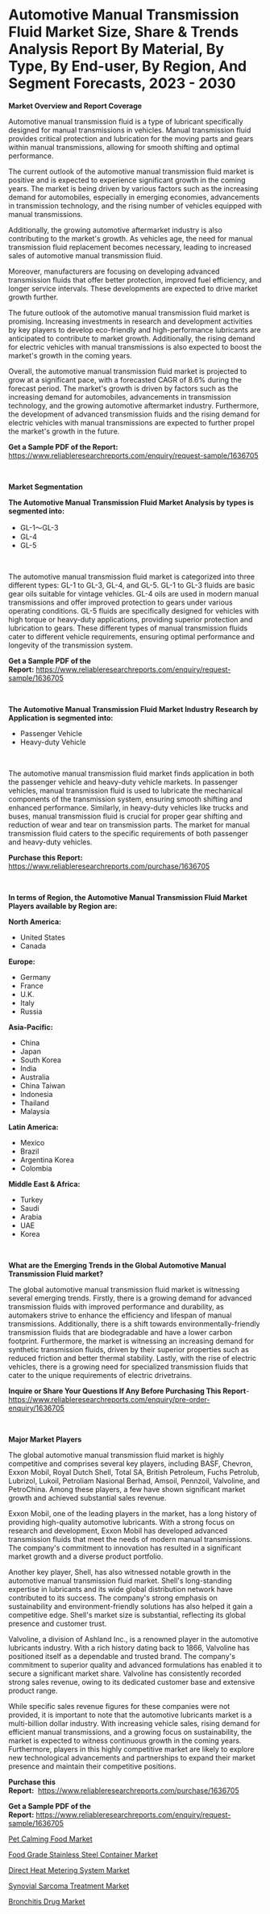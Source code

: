 <p><h1>Automotive Manual Transmission Fluid Market Size, Share & Trends Analysis Report By Material, By Type, By End-user, By Region, And Segment Forecasts, 2023 - 2030</h1></p><p><strong>Market Overview and Report Coverage</strong></p>
<p><p>Automotive manual transmission fluid is a type of lubricant specifically designed for manual transmissions in vehicles. Manual transmission fluid provides critical protection and lubrication for the moving parts and gears within manual transmissions, allowing for smooth shifting and optimal performance.</p><p>The current outlook of the automotive manual transmission fluid market is positive and is expected to experience significant growth in the coming years. The market is being driven by various factors such as the increasing demand for automobiles, especially in emerging economies, advancements in transmission technology, and the rising number of vehicles equipped with manual transmissions.</p><p>Additionally, the growing automotive aftermarket industry is also contributing to the market's growth. As vehicles age, the need for manual transmission fluid replacement becomes necessary, leading to increased sales of automotive manual transmission fluid.</p><p>Moreover, manufacturers are focusing on developing advanced transmission fluids that offer better protection, improved fuel efficiency, and longer service intervals. These developments are expected to drive market growth further.</p><p>The future outlook of the automotive manual transmission fluid market is promising. Increasing investments in research and development activities by key players to develop eco-friendly and high-performance lubricants are anticipated to contribute to market growth. Additionally, the rising demand for electric vehicles with manual transmissions is also expected to boost the market's growth in the coming years.</p><p>Overall, the automotive manual transmission fluid market is projected to grow at a significant pace, with a forecasted CAGR of 8.6% during the forecast period. The market's growth is driven by factors such as the increasing demand for automobiles, advancements in transmission technology, and the growing automotive aftermarket industry. Furthermore, the development of advanced transmission fluids and the rising demand for electric vehicles with manual transmissions are expected to further propel the market's growth in the future.</p></p>
<p><strong>Get a Sample PDF of the Report:</strong> <a href="https://www.reliableresearchreports.com/enquiry/request-sample/1636705">https://www.reliableresearchreports.com/enquiry/request-sample/1636705</a></p>
<p>&nbsp;</p>
<p><strong>Market Segmentation</strong></p>
<p><strong>The Automotive Manual Transmission Fluid Market Analysis by types is segmented into:</strong></p>
<p><ul><li>GL-1～GL-3</li><li>GL-4</li><li>GL-5</li></ul></p>
<p>&nbsp;</p>
<p><p>The automotive manual transmission fluid market is categorized into three different types: GL-1 to GL-3, GL-4, and GL-5. GL-1 to GL-3 fluids are basic gear oils suitable for vintage vehicles. GL-4 oils are used in modern manual transmissions and offer improved protection to gears under various operating conditions. GL-5 fluids are specifically designed for vehicles with high torque or heavy-duty applications, providing superior protection and lubrication to gears. These different types of manual transmission fluids cater to different vehicle requirements, ensuring optimal performance and longevity of the transmission system.</p></p>
<p><strong>Get a Sample PDF of the Report:</strong>&nbsp;<a href="https://www.reliableresearchreports.com/enquiry/request-sample/1636705">https://www.reliableresearchreports.com/enquiry/request-sample/1636705</a></p>
<p>&nbsp;</p>
<p><strong>The Automotive Manual Transmission Fluid Market Industry Research by Application is segmented into:</strong></p>
<p><ul><li>Passenger Vehicle</li><li>Heavy-duty Vehicle</li></ul></p>
<p>&nbsp;</p>
<p><p>The automotive manual transmission fluid market finds application in both the passenger vehicle and heavy-duty vehicle markets. In passenger vehicles, manual transmission fluid is used to lubricate the mechanical components of the transmission system, ensuring smooth shifting and enhanced performance. Similarly, in heavy-duty vehicles like trucks and buses, manual transmission fluid is crucial for proper gear shifting and reduction of wear and tear on transmission parts. The market for manual transmission fluid caters to the specific requirements of both passenger and heavy-duty vehicles.</p></p>
<p><strong>Purchase this Report:</strong>&nbsp; <a href="https://www.reliableresearchreports.com/purchase/1636705">https://www.reliableresearchreports.com/purchase/1636705</a></p>
<p>&nbsp;</p>
<p><strong>In terms of Region, the Automotive Manual Transmission Fluid Market Players available by Region are:</strong></p>
<p>
    <p> <strong> North America: </strong>
        <ul>
            <li>United States</li>
            <li>Canada</li>
        </ul>
        </p> 
    <p> <strong> Europe: </strong>
        <ul>
            <li>Germany</li>
            <li>France</li>
            <li>U.K.</li>
            <li>Italy</li>
            <li>Russia</li>
        </ul>
        </p> 
    <p> <strong> Asia-Pacific: </strong>
        <ul>
            <li>China</li>
            <li>Japan</li>
            <li>South Korea</li>
            <li>India</li>
            <li>Australia</li>
            <li>China Taiwan</li>
            <li>Indonesia</li>
            <li>Thailand</li>
            <li>Malaysia</li>
        </ul>
        </p> 
    <p> <strong> Latin America: </strong>
        <ul>
            <li>Mexico</li>
            <li>Brazil</li>
            <li>Argentina Korea</li>
            <li>Colombia</li>
        </ul>
        </p> 
    <p> <strong> Middle East & Africa: </strong>
        <ul>
            <li>Turkey</li>
            <li>Saudi</li>
            <li>Arabia</li>
            <li>UAE</li>
            <li>Korea</li>
        </ul>
    </p>
    </p>
<p>&nbsp;</p>
<p><strong>What are the Emerging Trends in the Global Automotive Manual Transmission Fluid market?</strong></p>
<p><p>The global automotive manual transmission fluid market is witnessing several emerging trends. Firstly, there is a growing demand for advanced transmission fluids with improved performance and durability, as automakers strive to enhance the efficiency and lifespan of manual transmissions. Additionally, there is a shift towards environmentally-friendly transmission fluids that are biodegradable and have a lower carbon footprint. Furthermore, the market is witnessing an increasing demand for synthetic transmission fluids, driven by their superior properties such as reduced friction and better thermal stability. Lastly, with the rise of electric vehicles, there is a growing need for specialized transmission fluids that cater to the unique requirements of electric drivetrains.</p></p>
<p><strong>Inquire or Share Your Questions If Any Before Purchasing This Report</strong>- <a href="https://www.reliableresearchreports.com/enquiry/pre-order-enquiry/1636705">https://www.reliableresearchreports.com/enquiry/pre-order-enquiry/1636705</a></p>
<p>&nbsp;</p>
<p><strong>Major Market Players</strong></p>
<p><p>The global automotive manual transmission fluid market is highly competitive and comprises several key players, including BASF, Chevron, Exxon Mobil, Royal Dutch Shell, Total SA, British Petroleum, Fuchs Petrolub, Lubrizol, Lukoil, Petroliam Nasional Berhad, Amsoil, Pennzoil, Valvoline, and PetroChina. Among these players, a few have shown significant market growth and achieved substantial sales revenue.</p><p>Exxon Mobil, one of the leading players in the market, has a long history of providing high-quality automotive lubricants. With a strong focus on research and development, Exxon Mobil has developed advanced transmission fluids that meet the needs of modern manual transmissions. The company's commitment to innovation has resulted in a significant market growth and a diverse product portfolio.</p><p>Another key player, Shell, has also witnessed notable growth in the automotive manual transmission fluid market. Shell's long-standing expertise in lubricants and its wide global distribution network have contributed to its success. The company's strong emphasis on sustainability and environment-friendly solutions has also helped it gain a competitive edge. Shell's market size is substantial, reflecting its global presence and customer trust.</p><p>Valvoline, a division of Ashland Inc., is a renowned player in the automotive lubricants industry. With a rich history dating back to 1866, Valvoline has positioned itself as a dependable and trusted brand. The company's commitment to superior quality and advanced formulations has enabled it to secure a significant market share. Valvoline has consistently recorded strong sales revenue, owing to its dedicated customer base and extensive product range.</p><p>While specific sales revenue figures for these companies were not provided, it is important to note that the automotive lubricants market is a multi-billion dollar industry. With increasing vehicle sales, rising demand for efficient manual transmissions, and a growing focus on sustainability, the market is expected to witness continuous growth in the coming years. Furthermore, players in this highly competitive market are likely to explore new technological advancements and partnerships to expand their market presence and maintain their competitive positions.</p></p>
<p><strong>Purchase this Report:</strong>&nbsp;&nbsp;<a href="https://www.reliableresearchreports.com/purchase/1636705">https://www.reliableresearchreports.com/purchase/1636705</a></p>
<p></p>
<p><strong>Get a Sample PDF of the Report:</strong>&nbsp;<a href="https://www.reliableresearchreports.com/enquiry/request-sample/1636705">https://www.reliableresearchreports.com/enquiry/request-sample/1636705</a></p>
<p><p><a href="https://www.linkedin.com/pulse/pet-calming-food-market-share-amp-new-trends-analysis-gqnse/">Pet Calming Food Market</a></p><p><a href="https://www.linkedin.com/pulse/food-grade-stainless-steel-container-market-research-report-8z4oe/">Food Grade Stainless Steel Container Market</a></p><p><a href="https://www.linkedin.com/pulse/direct-heat-metering-system-market-size-growth-forecast-from-enlre/">Direct Heat Metering System Market</a></p><p><a href="https://medium.com/@enostillman2023/synovial-sarcoma-treatment-market-furnishes-information-on-market-share-market-trends-and-market-a05245f31cf2">Synovial Sarcoma Treatment Market</a></p><p><a href="https://medium.com/@kaelapaucek/bronchitis-drug-market-competitive-analysis-market-trends-and-forecast-to-2030-50ad28e66eaa">Bronchitis Drug Market</a></p></p>